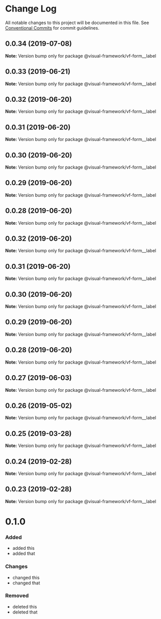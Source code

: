 # Change Log

All notable changes to this project will be documented in this file.
See [Conventional Commits](https://conventionalcommits.org) for commit guidelines.

## 0.0.34 (2019-07-08)

**Note:** Version bump only for package @visual-framework/vf-form__label





## 0.0.33 (2019-06-21)

**Note:** Version bump only for package @visual-framework/vf-form__label





## 0.0.32 (2019-06-20)

**Note:** Version bump only for package @visual-framework/vf-form__label





## 0.0.31 (2019-06-20)

**Note:** Version bump only for package @visual-framework/vf-form__label





## 0.0.30 (2019-06-20)

**Note:** Version bump only for package @visual-framework/vf-form__label





## 0.0.29 (2019-06-20)

**Note:** Version bump only for package @visual-framework/vf-form__label





## 0.0.28 (2019-06-20)

**Note:** Version bump only for package @visual-framework/vf-form__label





## 0.0.32 (2019-06-20)

**Note:** Version bump only for package @visual-framework/vf-form__label





## 0.0.31 (2019-06-20)

**Note:** Version bump only for package @visual-framework/vf-form__label





## 0.0.30 (2019-06-20)

**Note:** Version bump only for package @visual-framework/vf-form__label





## 0.0.29 (2019-06-20)

**Note:** Version bump only for package @visual-framework/vf-form__label





## 0.0.28 (2019-06-20)

**Note:** Version bump only for package @visual-framework/vf-form__label





## 0.0.27 (2019-06-03)

**Note:** Version bump only for package @visual-framework/vf-form__label





## 0.0.26 (2019-05-02)

**Note:** Version bump only for package @visual-framework/vf-form__label





## 0.0.25 (2019-03-28)

**Note:** Version bump only for package @visual-framework/vf-form__label





## 0.0.24 (2019-02-28)

**Note:** Version bump only for package @visual-framework/vf-form__label





## 0.0.23 (2019-02-28)

**Note:** Version bump only for package @visual-framework/vf-form__label





# 0.1.0

### Added
- added this
- added that

### Changes

- changed this
- changed that

### Removed

- deleted this
- deleted that
